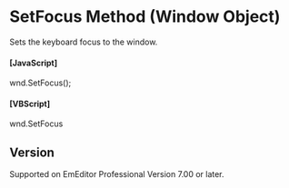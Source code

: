 # SetFocus Method (Window Object)

Sets the keyboard focus to the window.

#### \[JavaScript\]

wnd.SetFocus();

#### \[VBScript\]

wnd.SetFocus

## Version

Supported on EmEditor Professional Version 7.00 or later.
